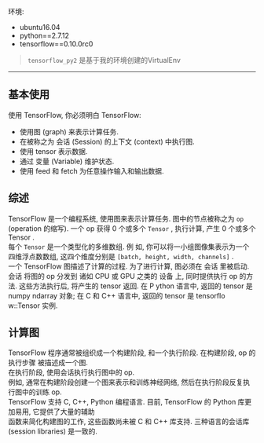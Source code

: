 环境:

+ ubuntu16.04 
+ python==2.7.12
+ tensorflow==0.10.0rc0

> `tensorflow_py2` 是基于我的环境创建的VirtualEnv

---
## 基本使用
使用 TensorFlow, 你必须明白 TensorFlow:

+ 使用图 (graph) 来表示计算任务.
+ 在被称之为 会话 (Session) 的上下文 (context) 中执行图.
+ 使用 tensor 表示数据.
+ 通过 变量 (Variable) 维护状态.
+ 使用 feed 和 fetch 为任意操作输入和输出数据.

## 综述
TensorFlow 是一个编程系统, 使用图来表示计算任务. 图中的节点被称之为 `op `(operation 的缩写). 一个 op
获得 0 个或多个 `Tensor` , 执行计算, 产生 0 个或多个 Tensor .  
每个 `Tensor` 是一个类型化的多维数组. 例
如, 你可以将一小组图像集表示为一个四维浮点数数组, 这四个维度分别是 `[batch, height, width, channels]` .  
一个 TensorFlow 图描述了计算的过程. 为了进行计算, 图必须在 会话 里被启动. 会话 将图的 op 分发到
诸如 CPU 或 GPU 之类的 设备 上, 同时提供执行 op 的方法. 这些方法执行后, 将产生的 tensor 返回. 在 P
ython 语言中, 返回的 tensor 是 numpy ndarray 对象; 在 C 和 C++ 语言中, 返回的 tensor 是 tensorflo
w::Tensor 实例.
## 计算图
TensorFlow 程序通常被组织成一个构建阶段, 和一个执行阶段. 在构建阶段, op 的执行步骤 被描述成一个图.  
在执行阶段, 使用会话执行执行图中的 op.  
例如, 通常在构建阶段创建一个图来表示和训练神经网络, 然后在执行阶段反复执行图中的训练 op.  
TensorFlow 支持 C, C++, Python 编程语言. 目前, TensorFlow 的 Python 库更加易用, 它提供了大量的辅助  
函数来简化构建图的工作, 这些函数尚未被 C 和 C++ 库支持.
三种语言的会话库 (session libraries) 是一致的.
